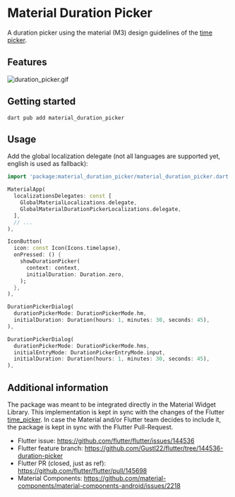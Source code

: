 # Material Duration Picker

A duration picker using the material (M3) design guidelines of the [time picker](https://m2.material.io/components/time-pickers).

## Features

![duration_picker.gif](doc/images/duration_picker.gif)

## Getting started

```shell
dart pub add material_duration_picker
```

## Usage

Add the global localization delegate (not all languages are supported yet, english is used as fallback):

```dart
import 'package:material_duration_picker/material_duration_picker.dart';

MaterialApp(
  localizationsDelegates: const [
    GlobalMaterialLocalizations.delegate,
    GlobalMaterialDurationPickerLocalizations.delegate,
  ],
  // ...
),
```

```dart
IconButton(
  icon: const Icon(Icons.timelapse),
  onPressed: () {
    showDurationPicker(
      context: context,
      initialDuration: Duration.zero,
    );
  },
),

DurationPickerDialog(
  durationPickerMode: DurationPickerMode.hm,
  initialDuration: Duration(hours: 1, minutes: 30, seconds: 45),
),

DurationPickerDialog(
  durationPickerMode: DurationPickerMode.hms,
  initialEntryMode: DurationPickerEntryMode.input,
  initialDuration: Duration(hours: 1, minutes: 30, seconds: 45),
),
```

## Additional information

The package was meant to be integrated directly in the Material Widget Library.
This implementation is kept in sync with the changes of the Flutter [time_picker](https://github.com/flutter/flutter/blob/master/packages/flutter/lib/src/material/time_picker.dart).
In case the Material and/or Flutter team decides to include it, the package is kept in sync with the Flutter Pull-Request.

- Flutter issue: https://github.com/flutter/flutter/issues/144536
- Flutter feature branch: https://github.com/Gustl22/flutter/tree/144536-duration-picker
- Flutter PR (closed, just as ref): https://github.com/flutter/flutter/pull/145698
- Material Components: https://github.com/material-components/material-components-android/issues/2218
